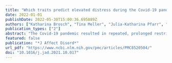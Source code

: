 ```yaml
---
title: "Which traits predict elevated distress during the Covid-19 pandemic? Results from a large, longitudinal cohort study with psychiatric patients and healthy controls"
date: 2022-01-01
publishDate: 2022-05-30T15:00:36.695889Z
authors: ["Katharina Brosch", "Tina Meller", "Julia-Katharina Pfarr", "Frederike Stein", "Simon Schmitt", "Kai G. Ringwald", "Lena Waltemate", "Hannah Lemke", "Katharina Thiel", "Elisabeth Schrammen", "Carina Hülsmann", "Susanne Meinert", "Katharina Dohm", "Elisabeth J. Leehr", "Nils Opel", "Axel Krug", "Udo Dannlowski", "Igor Nenadić", "Tilo Kircher"]
publication_types: ["2"]
abstract: "The Covid-19 pandemic resulted in repeated, prolonged restrictions in daily life. Social distancing policies as well as health anxiety are thought to lead to mental health impairment. However, there is lack of longitudinal data identifying at-risk populations particularly vulnerable for elevated Covid-19-related distress., We collected data of N = 1268 participants (n = 622 healthy controls (HC), and n = 646 patients with major depression, bipolar disorder, schizophrenia or schizoaffective disorder) at baseline before (2014–2018) and during (April-May 2020) the first lockdown in Germany. We obtained information on Covid-19 restrictions (number and subjective impact of Covid-19 events), and Covid-19-related distress (i.e., subjective fear and isolation). Using multiple linear regression models including trait variables and individual Covid-19 impact, we sought to predict Covid-19-related distress., HC and patients reported similar numbers of Covid-19-related events, and similar subjective impact rating. They did not differ in Covid-19-related subjective fear. Patients reported significantly higher subjective isolation. 30.5% of patients reported worsened self-rated symptoms since the pandemic. Subjective fear in all participants was associated with trait anxiety (STAI-T), conscientiousness (NEO-FFI), Covid-19 impact, and sex. Subjective isolation in HC was associated with social support (FSozu), Covid-19 impact, age, and sex; in patients, it was associated with social support and Covid-19 impact., Our data shed light on differential effects of the pandemic in psychiatric patients and HC. Low social support, high conscientiousness and high trait anxiety are associated with elevated distress during the pandemic. These variables might be valuable for the creation of risk profiles of Covid-19-related distress for direct translation into clinical practice."
featured: false
publication: "*J Affect Disord*"
url_pdf: "https://www.ncbi.nlm.nih.gov/pmc/articles/PMC8520504/"
doi: "10.1016/j.jad.2021.10.017"
---
```


